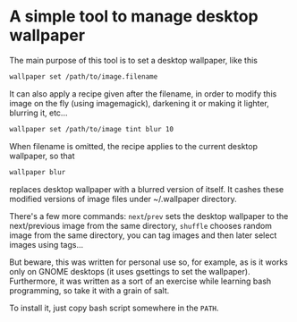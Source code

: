 # A simple tool to manage desktop wallpaper

The main purpose of this tool is to set a desktop wallpaper, like this

```bash
wallpaper set /path/to/image.filename
```

It can also apply a recipe given after the filename, in order to modify
this image on the fly (using imagemagick), darkening it or making it lighter,
blurring it, etc...

```bash
wallpaper set /path/to/image tint blur 10
```

When filename is omitted, the recipe applies to the current desktop
wallpaper, so that


```bash
wallpaper blur
```

replaces desktop wallpaper with a blurred version of itself. It cashes
these modified versions of image files under ~/.wallpaper directory.

There's a few more commands: `next`/`prev` sets the desktop wallpaper
to the next/previous image from the same directory, `shuffle`
chooses random image from the same directory, you can tag images
and then later select images using tags...

But beware, this was written for personal use so, for example, as is it
works only on GNOME desktops (it uses gsettings to set the wallpaper).
Furthermore, it was written as a sort of an exercise while learning
bash programming, so take it with a grain of salt.

To install it, just copy bash script somewhere in the `PATH`.
